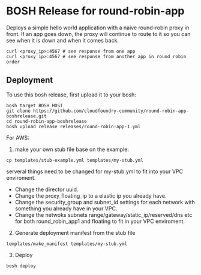 # BOSH Release for round-robin-app

Deploys a simple hello world application with a naive round-robin proxy in front.
If an app goes down, the proxy will continue to route to it so you can see when it is down and when it comes back.

```
curl <proxy_ip>:4567 # see response from one app
curl <proxy_ip>:4567 # see response from another app in round robin order
```

## Deployment

To use this bosh release, first upload it to your bosh:

```
bosh target BOSH_HOST
git clone https://github.com/cloudfoundry-community/round-robin-app-boshrelease.git
cd round-robin-app-boshrelease
bosh upload release releases/round-robin-app-1.yml
```

For AWS:

1. make your own stub file base on the example:
```
cp templates/stub-example.yml templates/my-stub.yml
```
serveral things need to be changed for my-stub.yml to fit into your VPC enviroment.

* Change the director uuid.
* Change the proxy_floating_ip to a elastic ip you already have.
* Change the security_group and subnet_id settings for each network with something you already have in your VPC.
* Change the netwoks subnets range/gateway/static_ip/reserved/dns etc for both round_robin_app1 and floating to fit in your VPC enviroment.

2. Generate deployment manifest from the stub file

```
templates/make_manifest templates/my-stub.yml
```

3. Deploy

```
bosh deploy
```
